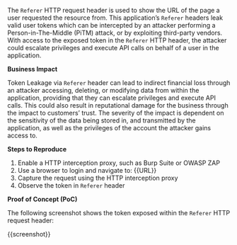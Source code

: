 The `Referer` HTTP request header is used to show the URL of the page a user requested the resource from. This application’s `Referer` headers leak valid user tokens which can be intercepted by an attacker performing a Person-in-The-Middle (PiTM) attack, or by exploiting third-party vendors. With access to the exposed token in the `Referer` HTTP header, the attacker could escalate privileges and execute API calls on behalf of a user in the application.

**Business Impact**

Token Leakage via `Referer` header can lead to indirect financial loss through an attacker accessing, deleting, or modifying data from within the application, providing that they can escalate privileges and execute API calls. This could also result in reputational damage for the business through the impact to customers’ trust. The severity of the impact is dependent on the sensitivity of the data being stored in, and transmitted by the application, as well as the privileges of the account the attacker gains access to.

**Steps to Reproduce**

1. Enable a HTTP interception proxy, such as Burp Suite or OWASP ZAP
1. Use a browser to login and navigate to: {{URL}}
1. Capture the request using the HTTP interception proxy
1. Observe the token in `Referer` header

**Proof of Concept (PoC)**

The following screenshot shows the token exposed within the `Referer` HTTP request header:

{{screenshot}}
